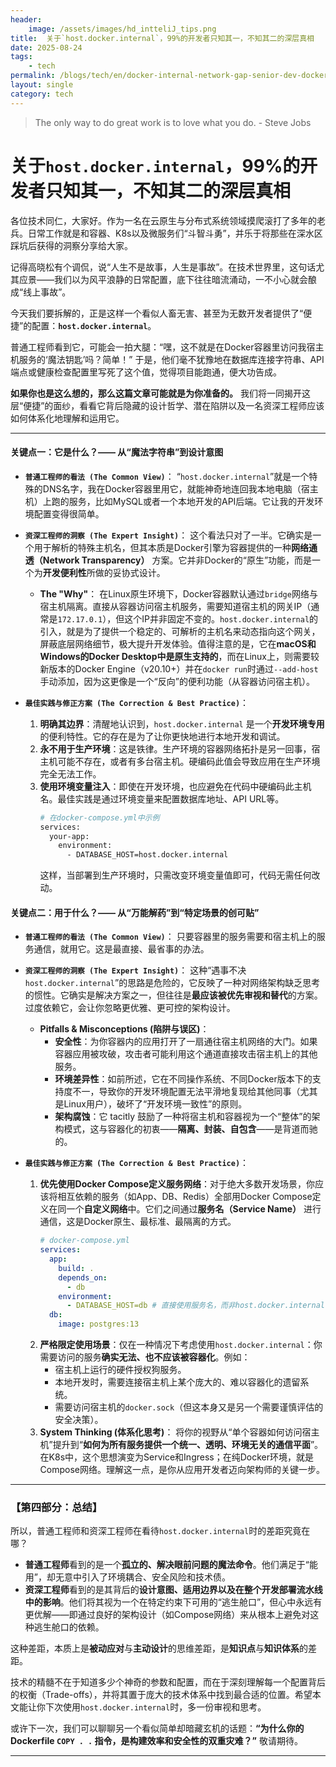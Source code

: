 ```yaml
---
header:
    image: /assets/images/hd_intteliJ_tips.png
title:  关于`host.docker.internal`，99%的开发者只知其一，不知其二的深层真相
date: 2025-08-24
tags:
    - tech
permalink: /blogs/tech/en/docker-internal-network-gap-senior-dev-docker-internal-network
layout: single
category: tech
---
```

> The only way to do great work is to love what you do. - Steve Jobs

# 关于`host.docker.internal`，99%的开发者只知其一，不知其二的深层真相

各位技术同仁，大家好。作为一名在云原生与分布式系统领域摸爬滚打了多年的老兵。日常工作就是和容器、K8s以及微服务们“斗智斗勇”，并乐于将那些在深水区踩坑后获得的洞察分享给大家。

记得高晓松有个调侃，说“人生不是故事，人生是事故”。在技术世界里，这句话尤其应景——我们以为风平浪静的日常配置，底下往往暗流涌动，一不小心就会酿成“线上事故”。

今天我们要拆解的，正是这样一个看似人畜无害、甚至为无数开发者提供了“便捷”的配置：**`host.docker.internal`**。

普通工程师看到它，可能会一拍大腿：“嘿，这不就是在Docker容器里访问我宿主机服务的‘魔法钥匙’吗？简单！” 于是，他们毫不犹豫地在数据库连接字符串、API端点或健康检查配置里写死了这个值，觉得项目能跑通，便大功告成。

**如果你也是这么想的，那么这篇文章可能就是为你准备的。** 我们将一同揭开这层“便捷”的面纱，看看它背后隐藏的设计哲学、潜在陷阱以及一名资深工程师应该如何体系化地理解和运用它。

---

#### **关键点一：它是什么？—— 从“魔法字符串”到设计意图**

*   **`普通工程师的看法 (The Common View)`**：
    “`host.docker.internal`”就是一个特殊的DNS名字，我在Docker容器里用它，就能神奇地连回我本地电脑（宿主机）上跑的服务，比如MySQL或者一个本地开发的API后端。它让我的开发环境配置变得很简单。

*   **`资深工程师的洞察 (The Expert Insight)`**：
    这个看法只对了一半。它确实是一个用于解析的特殊主机名，但其本质是Docker引擎为容器提供的一种**网络通透（Network Transparency）** 方案。它并非Docker的“原生”功能，而是一个为**开发便利性**所做的妥协式设计。
    *   **The "Why"**： 在Linux原生环境下，Docker容器默认通过`bridge`网络与宿主机隔离。直接从容器访问宿主机服务，需要知道宿主机的网关IP（通常是`172.17.0.1`），但这个IP并非固定不变的。`host.docker.internal`的引入，就是为了提供一个稳定的、可解析的主机名来动态指向这个网关，屏蔽底层网络细节，极大提升开发体验。值得注意的是，它在**macOS和Windows的Docker Desktop中是原生支持的**，而在Linux上，则需要较新版本的Docker Engine（v20.10+）并在`docker run`时通过`--add-host`手动添加，因为这更像是一个“反向”的便利功能（从容器访问宿主机）。

*   **`最佳实践与修正方案 (The Correction & Best Practice)`**：
    1.  **明确其边界**：清醒地认识到，`host.docker.internal` 是一个**开发环境专用**的便利特性。它的存在是为了让你更快地进行本地开发和调试。
    2.  **永不用于生产环境**：这是铁律。生产环境的容器网络拓扑是另一回事，宿主机可能不存在，或者有多台宿主机。硬编码此值会导致应用在生产环境完全无法工作。
    3.  **使用环境变量注入**：即使在开发环境，也应避免在代码中硬编码此主机名。最佳实践是通过环境变量来配置数据库地址、API URL等。
        ```bash
        # 在docker-compose.yml中示例
        services:
          your-app:
            environment:
              - DATABASE_HOST=host.docker.internal
        ```
        这样，当部署到生产环境时，只需改变环境变量值即可，代码无需任何改动。

#### **关键点二：用于什么？—— 从“万能解药”到“特定场景的创可贴”**

*   **`普通工程师的看法 (The Common View)`**：
    只要容器里的服务需要和宿主机上的服务通信，就用它。这是最直接、最省事的办法。

*   **`资深工程师的洞察 (The Expert Insight)`**：
    这种“遇事不决`host.docker.internal`”的思路是危险的，它反映了一种对网络架构缺乏思考的惯性。它确实是解决方案之一，但往往是**最应该被优先审视和替代**的方案。过度依赖它，会让你忽略更优雅、更可控的架构设计。
    *   **Pitfalls & Misconceptions (陷阱与误区)**：
        *   **安全性**：为你容器内的应用打开了一扇通往宿主机网络的大门。如果容器应用被攻破，攻击者可能利用这个通道直接攻击宿主机上的其他服务。
        *   **环境差异性**：如前所述，它在不同操作系统、不同Docker版本下的支持度不一，导致你的开发环境配置无法平滑地复现给其他同事（尤其是Linux用户），破坏了“开发环境一致性”的原则。
        *   **架构腐蚀**：它 tacitly 鼓励了一种将宿主机和容器视为一个“整体”的架构模式，这与容器化的初衷——**隔离、封装、自包含**——是背道而驰的。

*   **`最佳实践与修正方案 (The Correction & Best Practice)`**：
    1.  **优先使用Docker Compose定义服务网络**：对于绝大多数开发场景，你应该将相互依赖的服务（如App、DB、Redis）全部用Docker Compose定义在同一个**自定义网络**中。它们之间通过**服务名（Service Name）** 进行通信，这是Docker原生、最标准、最隔离的方式。
        ```yaml
        # docker-compose.yml
        services:
          app:
            build: .
            depends_on:
              - db
            environment:
              - DATABASE_HOST=db # 直接使用服务名，而非host.docker.internal
          db:
            image: postgres:13
        ```
    2.  **严格限定使用场景**：仅在一种情况下考虑使用`host.docker.internal`：你需要访问的服务**确实无法、也不应该被容器化**。例如：
        *   宿主机上运行的硬件授权狗服务。
        *   本地开发时，需要连接宿主机上某个庞大的、难以容器化的遗留系统。
        *   需要访问宿主机的`docker.sock`（但这本身又是另一个需要谨慎评估的安全决策）。
    3.  **System Thinking (体系化思考)**： 将你的视野从“单个容器如何访问宿主机”提升到“**如何为所有服务提供一个统一、透明、环境无关的通信平面**”。在K8s中，这个思想演变为Service和Ingress；在纯Docker环境，就是Compose网络。理解这一点，是你从应用开发者迈向架构师的关键一步。

---

### **【第四部分：总结】**

所以，普通工程师和资深工程师在看待`host.docker.internal`时的差距究竟在哪？

*   **普通工程师**看到的是一个**孤立的、解决眼前问题的魔法命令**。他们满足于“能用”，却无意中引入了环境耦合、安全风险和技术债。
*   **资深工程师**看到的是其背后的**设计意图、适用边界以及在整个开发部署流水线中的影响**。他们将其视为一个在特定约束下可用的“逃生舱口”，但心中永远有更优解——即通过良好的架构设计（如Compose网络）来从根本上避免对这种逃生舱口的依赖。

这种差距，本质上是**被动应对**与**主动设计**的思维差距，是**知识点**与**知识体系**的差距。

技术的精髓不在于知道多少个神奇的参数和配置，而在于深刻理解每一个配置背后的权衡（Trade-offs），并将其置于庞大的技术体系中找到最合适的位置。希望本文能让你下次使用`host.docker.internal`时，多一份审视和思考。

或许下一次，我们可以聊聊另一个看似简单却暗藏玄机的话题：**“为什么你的Dockerfile `COPY . .` 指令，是构建效率和安全性的双重灾难？”** 敬请期待。

---